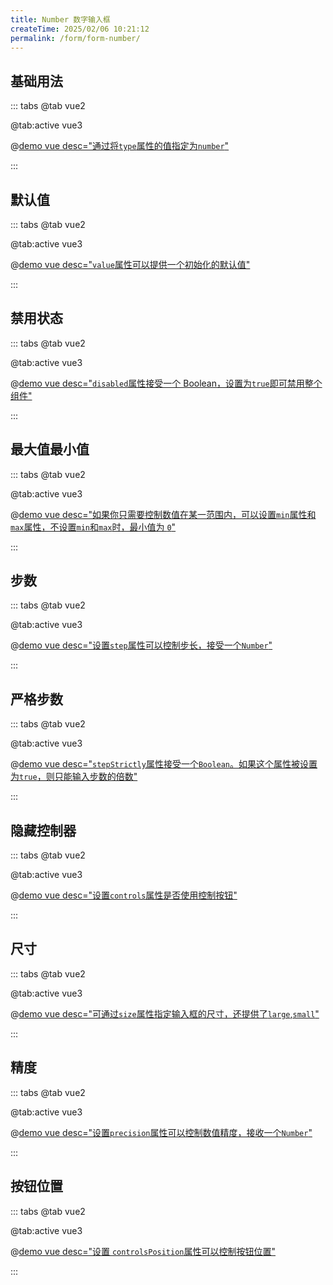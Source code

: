 ```yaml
---
title: Number 数字输入框
createTime: 2025/02/06 10:21:12
permalink: /form/form-number/
---
```


## 基础用法

::: tabs
@tab vue2

@tab:active vue3

@[demo vue  desc="通过将`type`属性的值指定为`number`"](../../examples/form/form-input/base.vue)

:::

## 默认值

::: tabs
@tab vue2

@tab:active vue3

@[demo vue  desc="`value`属性可以提供一个初始化的默认值"](../../examples/form/form-input/value.vue)

:::

## 禁用状态

::: tabs
@tab vue2

@tab:active vue3

@[demo vue  desc="`disabled`属性接受一个 Boolean，设置为`true`即可禁用整个组件"](../../examples/form/form-number/disabled.vue)

:::

## 最大值最小值

::: tabs
@tab vue2

@tab:active vue3

@[demo vue  desc="如果你只需要控制数值在某一范围内，可以设置`min`属性和`max`属性，不设置`min`和`max`时，最小值为 `0`"](../../examples/form/form-number/max.vue)

:::

## 步数

::: tabs
@tab vue2

@tab:active vue3

@[demo vue  desc="设置`step`属性可以控制步长，接受一个`Number`"](../../examples/form/form-number/step.vue)

:::

## 严格步数

::: tabs
@tab vue2

@tab:active vue3

@[demo vue  desc="`stepStrictly`属性接受一个`Boolean`。如果这个属性被设置为`true`，则只能输入步数的倍数"](../../examples/form/form-number/stepStrictly.vue)

:::

## 隐藏控制器

::: tabs
@tab vue2

@tab:active vue3

@[demo vue  desc="设置`controls`属性是否使用控制按钮"](../../examples/form/form-number/controls.vue)

:::

## 尺寸

::: tabs
@tab vue2

@tab:active vue3

@[demo vue  desc="可通过`size`属性指定输入框的尺寸，还提供了`large`,`small`"](../../examples/form/form-number/size.vue)

:::

## 精度

::: tabs
@tab vue2

@tab:active vue3

@[demo vue  desc="设置`precision`属性可以控制数值精度，接收一个`Number`"](../../examples/form/form-number/precision.vue)

:::

## 按钮位置

::: tabs
@tab vue2

@tab:active vue3

@[demo vue  desc="设置 `controlsPosition`属性可以控制按钮位置"](../../examples/form/form-number/controlsPosition.vue)

:::